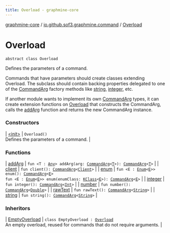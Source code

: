 ```yaml
---
title: Overload - graphmine-core
---
```


[graphmine-core](../../index.html) / [io.github.sof3.graphmine.command](../index.html) / [Overload](./index.html)

# Overload

`abstract class Overload`

Defines the parameters of a command.

Commands that have parameters should create classes extending Overload. The subclass should contain backing
properties delegated to one of the [CommandArg](../../io.github.sof3.graphmine.command.args/-command-arg/index.html) factory methods like [string](string.html), [integer](integer.html), etc.

If another module wants to implement its own [CommandArg](../../io.github.sof3.graphmine.command.args/-command-arg/index.html) types, it can create extension functions on [Overload](./index.html) that
constructs the CommandArg, calls the [addArg](add-arg.html) function and returns the new CommandArg instance.

### Constructors

| [&lt;init&gt;](-init-.html) | `Overload()`<br>Defines the parameters of a command. |

### Functions

| [addArg](add-arg.html) | `fun <T : `[`Any`](https://kotlinlang.org/api/latest/jvm/stdlib/kotlin/-any/index.html)`> addArg(arg: `[`CommandArg`](../../io.github.sof3.graphmine.command.args/-command-arg/index.html)`<`[`T`](add-arg.html#T)`>): `[`CommandArg`](../../io.github.sof3.graphmine.command.args/-command-arg/index.html)`<`[`T`](add-arg.html#T)`>` |
| [client](client.html) | `fun client(): `[`CommandArg`](../../io.github.sof3.graphmine.command.args/-command-arg/index.html)`<`[`Client`](../../io.github.sof3.graphmine.client/-client/index.html)`>` |
| [enum](enum.html) | `fun <E : `[`Enum`](https://kotlinlang.org/api/latest/jvm/stdlib/kotlin/-enum/index.html)`<`[`E`](enum.html#E)`>> enum(): `[`CommandArg`](../../io.github.sof3.graphmine.command.args/-command-arg/index.html)`<`[`E`](enum.html#E)`>`<br>`fun <E : `[`Enum`](https://kotlinlang.org/api/latest/jvm/stdlib/kotlin/-enum/index.html)`<`[`E`](enum.html#E)`>> enum(enumClass: `[`KClass`](https://kotlinlang.org/api/latest/jvm/stdlib/kotlin.reflect/-k-class/index.html)`<`[`E`](enum.html#E)`>): `[`CommandArg`](../../io.github.sof3.graphmine.command.args/-command-arg/index.html)`<`[`E`](enum.html#E)`>` |
| [integer](integer.html) | `fun integer(): `[`CommandArg`](../../io.github.sof3.graphmine.command.args/-command-arg/index.html)`<`[`Int`](https://kotlinlang.org/api/latest/jvm/stdlib/kotlin/-int/index.html)`>` |
| [number](number.html) | `fun number(): `[`CommandArg`](../../io.github.sof3.graphmine.command.args/-command-arg/index.html)`<`[`Double`](https://kotlinlang.org/api/latest/jvm/stdlib/kotlin/-double/index.html)`>` |
| [rawText](raw-text.html) | `fun rawText(): `[`CommandArg`](../../io.github.sof3.graphmine.command.args/-command-arg/index.html)`<`[`String`](https://kotlinlang.org/api/latest/jvm/stdlib/kotlin/-string/index.html)`>` |
| [string](string.html) | `fun string(): `[`CommandArg`](../../io.github.sof3.graphmine.command.args/-command-arg/index.html)`<`[`String`](https://kotlinlang.org/api/latest/jvm/stdlib/kotlin/-string/index.html)`>` |

### Inheritors

| [EmptyOverload](../-empty-overload/index.html) | `class EmptyOverload : `[`Overload`](./index.html)<br>An empty overload, reused for commands that do not require arguments. |

